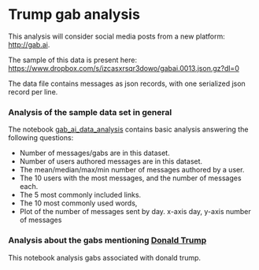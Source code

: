# Trump gab analysis
This analysis will consider social media posts from a new platform: http://gab.ai. 

The sample of this data is present here:
https://www.dropbox.com/s/izcasxrsqr3dowo/gabai.0013.json.gz?dl=0

The data file contains messages as json records, with one serialized json record per line.

### Analysis of the sample data set in general

The notebook [gab_ai_data_analysis](GAB_AI_DATA_ANALYSIS.ipynb) contains basic analysis answering the following questions: 
- Number of messages/gabs are in this dataset.
- Number of  users authored messages are in this dataset.
- The mean/median/max/min number of messages authored by a user.
- The 10 users with the most messages, and the number of messages each.
- The 5 most commonly included links.
- The 10 most commonly used words,
- Plot of the number of messages sent by day. x-axis day, y-axis number of messages

### Analysis about the gabs mentioning [Donald Trump](Trump_gab_analysis/TRUMP_GAB_ANALYSIS.ipynb)

This notebook analysis gabs associated with donald trump.
